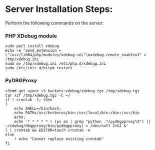 # Server Installation Steps:

Perform the following commands on the server:

### PHP XDebug module

    sudo pecl install xdebug
    echo -e "zend_extension = \"/usr/lib64/php/modules/xdebug.so\"\nxdebug.remote_enable=1" > /tmp/xdebug.ini
    sudo mv /tmp/xdebug.ini /etc/php.d/xdebug.ini
    sudo /etc/init.d/httpd restart

### PyDBGProxy

    s3cmd get <your s3 bucket>:xdebug/xdebug.tgz /tmp/xdebug.tgz
    tar xzf /tmp/xdebug.tgz -C ~/
    if ! crontab -l; then
    (
        echo SHELL=/bin/bash;
        echo PATH=/usr/kerberos/bin:/usr/local/bin:/bin:/usr/bin
        echo;
        echo '* * * * * ( (ps ax | grep "python .*/pydbgpproxy\$") || ~/xdebug/dbgpproxy/bin/pydbgpproxy) > /dev/null 2>&1 &'
    ) | crontab && EDITOR=touch crontab -e
    else
        ! echo "Cannot replace existing crontab"
    fi

